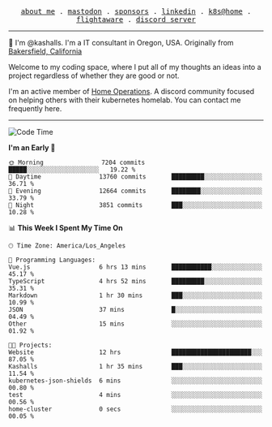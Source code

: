 <p align="center">
  <samp>
    <a href="https://jordanjones.org/">about me</a> .
    <a rel="me" href="https://mastodon.social/@kashall">mastodon</a> .
    <a href="https://github.com/sponsors/kashalls">sponsors</a> .
    <a href="https://linkedin.com/in/jordpjones">linkedin</a> .
    <a href="https://github.com/kashalls/home-cluster">k8s@home</a> .
    <a href="https://flightaware.com/adsb/stats/user/kashalls">flightaware</a> .
    <a href="https://discord.gg/V2WrCfqba9">discord server</a>
  </samp>
</p>

----------------------------------------------------------------

:wave: I'm @kashalls. I'm a IT consultant in Oregon, USA. Originally from [Bakersfield, California](https://maps.app.goo.gl/QQMtywTWghpXB6Tu6)

Welcome to my coding space, where I put all of my thoughts an ideas into a project regardless of whether they are good or not.

I'm an active member of [Home Operations](https://discord.gg/home-operations). A discord community focused on helping others with their kubernetes homelab. You can contact me frequently here.

----------------------------------------------------------------
<!--START_SECTION:waka-->
![Code Time](http://img.shields.io/badge/Code%20Time-1%2C786%20hrs%2025%20mins-blue)

**I'm an Early 🐤** 

```text
🌞 Morning                7204 commits        █████░░░░░░░░░░░░░░░░░░░░   19.22 % 
🌆 Daytime                13760 commits       █████████░░░░░░░░░░░░░░░░   36.71 % 
🌃 Evening                12664 commits       ████████░░░░░░░░░░░░░░░░░   33.79 % 
🌙 Night                  3851 commits        ███░░░░░░░░░░░░░░░░░░░░░░   10.28 % 
```


📊 **This Week I Spent My Time On** 

```text
🕑︎ Time Zone: America/Los_Angeles

💬 Programming Languages: 
Vue.js                   6 hrs 13 mins       ███████████░░░░░░░░░░░░░░   45.17 % 
TypeScript               4 hrs 52 mins       █████████░░░░░░░░░░░░░░░░   35.31 % 
Markdown                 1 hr 30 mins        ███░░░░░░░░░░░░░░░░░░░░░░   10.99 % 
JSON                     37 mins             █░░░░░░░░░░░░░░░░░░░░░░░░   04.49 % 
Other                    15 mins             ░░░░░░░░░░░░░░░░░░░░░░░░░   01.92 % 

🐱‍💻 Projects: 
Website                  12 hrs              ██████████████████████░░░   87.05 % 
Kashalls                 1 hr 35 mins        ███░░░░░░░░░░░░░░░░░░░░░░   11.54 % 
kubernetes-json-shields  6 mins              ░░░░░░░░░░░░░░░░░░░░░░░░░   00.80 % 
test                     4 mins              ░░░░░░░░░░░░░░░░░░░░░░░░░   00.56 % 
home-cluster             0 secs              ░░░░░░░░░░░░░░░░░░░░░░░░░   00.05 % 
```


<!--END_SECTION:waka-->